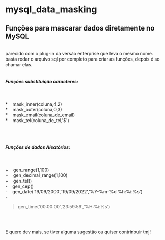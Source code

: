 # mysql_data_masking
<h2>Funções para mascarar dados diretamente no MySQL</h2><br>
parecido com o plug-in da versão enterprise que leva o mesmo nome.<br>
basta rodar o arquivo sql por completo para criar as funções, depois é so chamar elas.<br><br>

<h5>Funções substituição caracteres:</h4><br>
     <p> * &nbsp;&nbsp;&nbsp;mask_inner(coluna,4,2)<br>
        * &nbsp;&nbsp;&nbsp;mask_outer(coluna,0,3) <br>
        * &nbsp;&nbsp;&nbsp;mask_email(coluna_de_email) <br>
        * &nbsp;&nbsp;&nbsp;mask_tel(coluna_de_tel,'$')</p><br><br>
        
<h5>Funções de dados Aleatórios:</h4><br><p>
       + &nbsp;&nbsp;&nbsp;gen_range(1,100) <br>
       + &nbsp;&nbsp;&nbsp;gen_decimal_range(1,100) <br>
       + &nbsp;&nbsp;&nbsp;gen_tel() <br>
       - &nbsp;&nbsp;&nbsp;gen_cep()<br>
       - &nbsp;&nbsp;&nbsp;gen_date('19/09/2000','19/09/2022','%Y-%m-%d %h:%i:%s')<br> 
       - <blockquote>gen_time('00:00:00','23:59:59','%H:%i:%s')</blockquote></p><br><br>
        
E quero dev mais, se tiver alguma sugestão ou quiser contrinbuir tmj!<br>


